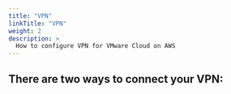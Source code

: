 ```yaml
---
title: "VPN"
linkTitle: "VPN"
weight: 2
description: >
  How to configure VPN for VMware Cloud on AWS
---
```




## There are two ways to connect your VPN:


